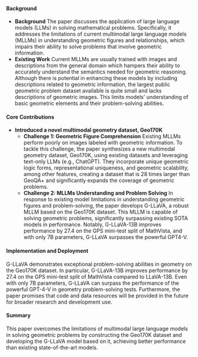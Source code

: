#### Background
- **Background**
The paper discusses the application of large language models (LLMs) in solving mathematical problems. Specifically, it addresses the limitations of current multimodal large language models (MLLMs) in understanding geometric figures and relationships, which impairs their ability to solve problems that involve geometric information.
- **Existing Work**
Current MLLMs are usually trained with images and descriptions from the general domain which hampers their ability to accurately understand the semantics needed for geometric reasoning. Although there is potential in enhancing these models by including descriptions related to geometric information, the largest public geometric problem dataset available is quite small and lacks descriptions of geometric images. This limits models' understanding of basic geometric elements and their problem-solving abilities.

#### Core Contributions
  - **Introduced a novel multimodal geometry dataset, Geo170K**
    - **Challenge 1: Geometric Figure Comprehension**
      Existing MLLMs perform poorly on images labeled with geometric information. To tackle this challenge, the paper synthesizes a new multimodal geometry dataset, Geo170K, using existing datasets and leveraging text-only LLMs (e.g., ChatGPT). They incorporate unique geometric logic forms, representational uniqueness, and geometric scalability, among other features, creating a dataset that is 28 times larger than GeoQA+ and significantly expands the coverage of geometric problems.
    - **Challenge 2: MLLMs Understanding and Problem Solving**
      In response to existing model limitations in understanding geometric figures and problem-solving, the paper develops G-LLaVA, a robust MLLM based on the Geo170K dataset. This MLLM is capable of solving geometric problems, significantly surpassing existing SOTA models in performance. Notably, G-LLaVA-13B improves performance by 27.4 on the GPS mini-test split of MathVista, and with only 7B parameters, G-LLaVA surpasses the powerful GPT4-V.

#### Implementation and Deployment
G-LLaVA demonstrates exceptional problem-solving abilities in geometry on the Geo170K dataset. In particular, G-LLaVA-13B improves performance by 27.4 on the GPS mini-test split of MathVista compared to LLaVA-13B. Even with only 7B parameters, G-LLaVA can surpass the performance of the powerful GPT-4-V in geometry problem-solving tests. Furthermore, the paper promises that code and data resources will be provided in the future for broader research and development use.

#### Summary
This paper overcomes the limitations of multimodal large language models in solving geometric problems by constructing the Geo170K dataset and developing the G-LLaVA model based on it, achieving better performance than existing state-of-the-art models.